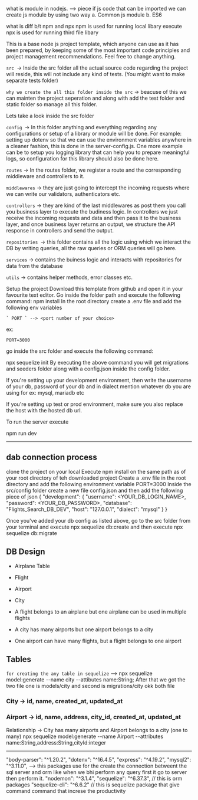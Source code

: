 what is module in nodejs.
--> piece if js code that can be imported
we can create js module by using two way
    a. Common js module
    b. ES6

what is diff b/t npm and npx 
npm is used for running local libary execute
npx is used for running third file libary  

This is a base node js project template, which anyone can use as it has been prepared, by keeping some of the most important code principles and project management recommendations. Feel free to change anything.

`src `-> Inside the src folder all the actual source code regarding the project will reside, this will not include any kind of tests. (You might want to make separate tests folder)

`why we create the all this folder inside the src` -> beacuse of this we can mainten the project seperation and along with add the test folder and static folder so manage all this folder.

Lets take a look inside the src folder

`config `-> In this folder anything and everything regarding any configurations or setup of a library or module will be done. For example: setting up dotenv so that we can use the environment variables anywhere in a cleaner fashion, this is done in the server-config.js. One more example can be to setup you logging library that can help you to prepare meaningful logs, so configuration for this library should also be done here.

`routes` -> In the routes folder, we register a route and the corresponding middleware and controllers to it.

`middlewares` -> they are just going to intercept the incoming requests where we can write our validators, authenticators etc.

`controllers` -> they are kind of the last middlewares as post them you call you business layer to execute the budiness logic. In controllers we just receive the incoming requests and data and then pass it to the business layer, and once business layer returns an output, we structure the API response in controllers and send the output.

`repositories `-> this folder contains all the logic using which we interact the DB by writing queries, all the raw queries or ORM queries will go here.

`services` -> contains the buiness logic and interacts with repositories for data from the database

`utils` -> contains helper methods, error classes etc.

Setup the project
Download this template from github and open it in your favourite text editor.
Go inside the folder path and execute the following command:
npm install
In the root directory create a .env file and add the following env variables

    ` PORT ` --> <port number of your choice>
ex:

    PORT=3000
go inside the src folder and execute the following command:

  npx sequelize init
By executing the above command you will get migrations and seeders folder along with a config.json inside the config folder.

If you're setting up your development environment, then write the username of your db, password of your db and in dialect mention whatever db you are using for ex: mysql, mariadb etc

If you're setting up test or prod environment, make sure you also replace the host with the hosted db url.

To run the server execute

npm run dev

*****************************************************************************************************************************************
                                                     
## dab connection process

clone the project on your local
Execute npm install on the same path as of your root directory of teh downloaded project
Create a .env file in the root directory and add the following environment variable
PORT=3000
Inside the src/config folder create a new file config.json and then add the following piece of json
{
  "development": {
    "username": <YOUR_DB_LOGIN_NAME>,
    "password": <YOUR_DB_PASSWORD>,
    "database": "Flights_Search_DB_DEV",
    "host": "127.0.0.1",
    "dialect": "mysql"
  }
}

Once you've added your db config as listed above, go to the src folder from your terminal and execute npx sequelize db:create and then execute
npx sequelize db:migrate


## DB Design
  - Airplane Table
  - Flight
  - Airport
  - City 

  - A flight belongs to an airplane but one airplane can be used in multiple flights
  - A city has many airports but one airport belongs to a city
  - One airport can have many flights, but a flight belongs to one airport


  
## Tables

`for creating the any table in sequelize` --> npx sequelize model:generate --name city --attibutes name:String;
After that we got the two file one is models/city and second is migrations/city okk both file


### City -> id, name, created_at, updated_at
### Airport -> id, name, address, city_id, created_at, updated_at
Relationship -> City has many airports and Airport belongs to a city (one to many)
npx sequelize model:generate --name Airport --attributes name:String,address:String,cityId:integer
                                                

********************************************************************************************************************************************


"body-parser": "^1.20.2",
"dotenv": "^16.4.5",
"express": "^4.19.2",
"mysql2": "^3.11.0",  --> this packages use for the create the connection betweent the sql server and orm like when we bhi perform any query first it go to server then perform it.
"nodemon": "^3.1.4",
"sequelize": "^6.37.3",  // this is orm packages
"sequelize-cli": "^6.6.2"  // this is sequelize package that give command command that increse the productivity